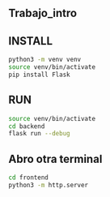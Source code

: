 ## Trabajo_intro

## INSTALL
```bash
python3 -m venv venv
source venv/bin/activate
pip install Flask
```
## RUN
```bash
source venv/bin/activate
cd backend
flask run --debug
```
## Abro otra terminal
```bash
cd frontend
python3 -m http.server
```
